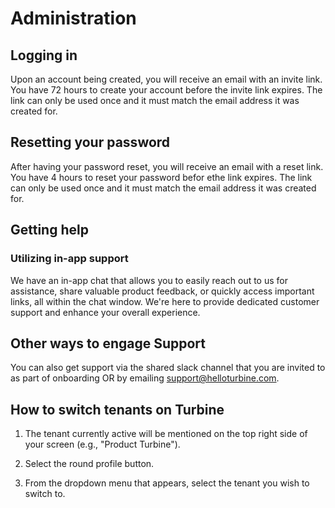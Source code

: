 # Administration

## Logging in

Upon an account being created, you will receive an email with an invite link. You have 72 hours to create your account before the invite link expires. The link can only be used once and it must match the email address it was created for. 

## Resetting your password

After having your password reset, you will receive an email with a reset link. You have 4 hours to reset your password befor ethe link expires. The link can only be used once and it must match the email address it was created for. 

## Getting help

### Utilizing in-app support

We have an in-app chat that allows you to easily reach out to us for assistance, share valuable product feedback, or quickly access important links, all within the chat window. We're here to provide dedicated customer support and enhance your overall experience. 

## Other ways to engage Support

You can also get support via the shared slack channel that you are invited to as part of onboarding OR by emailing support@helloturbine.com.

## How to switch tenants on Turbine

1. The tenant currently active will be mentioned on the top right side of your screen (e.g., "Product Turbine"). 

2. Select the round profile button. 
3. From the dropdown menu that appears, select the tenant you wish to switch to.
